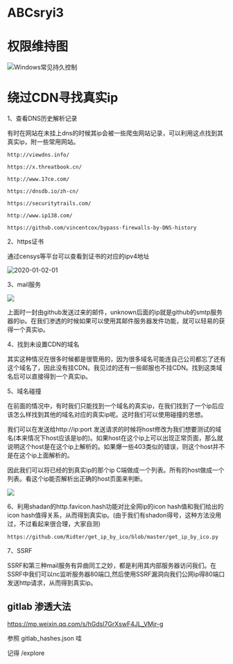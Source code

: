 # ABCsryi3
# 权限维持图
![Windows常见持久控制](https://user-images.githubusercontent.com/102514905/204304382-0a24f1fb-01cb-4814-b88e-e4546a52d780.png)

# 绕过CDN寻找真实ip

1、查看DNS历史解析记录

有时在网站在未挂上dns的时候其ip会被一些爬虫网站记录，可以利用这点找到其真实ip，附一些常用网站。

```
http://viewdns.info/

https://x.threatbook.cn/

http://www.17ce.com/

https://dnsdb.io/zh-cn/

https://securitytrails.com/

http://www.ip138.com/

https://github.com/vincentcox/bypass-firewalls-by-DNS-history
```

2、https证书

通过censys等平台可以查看到证书的对应的ipv4地址

![2020-01-02-01](https://user-images.githubusercontent.com/102514905/199037578-44c2166e-d369-40bf-97b2-9d0bf3c8029f.png)


3、mail服务

![](media/2020-01-02-02.png)

上面时一封由github发送过来的邮件，unknown后面的ip就是github的smtp服务器的ip。在我们渗透的时候如果可以使用其邮件服务器发件功能，就可以轻易的获得一个真实ip。

4、找到未设置CDN的域名

其实这种情况在很多时候都是很管用的，因为很多域名可能连自己公司都忘了还有这个域名了，因此没有挂CDN。我见过的还有一些邮服也不挂CDN。找到这类域名后可以直接得到一个真实ip。

5、域名碰撞

在前面的情况中，有时我们只能找到一个域名的真实ip，在我们找到了一个ip后应该怎么样找到其他的域名对应的真实ip呢。这时我们可以使用碰撞的思想。

我们可以在发送给http://ip:port 发送请求的时候将host修改为我们想要测试的域名(本来情况下host应该是Ip的)。如果host在这个ip上可以出现正常页面，那么就说明这个host是在这个ip上解析的。如果爆一些403类似的错误，则这个host并不是在这个ip上面解析的。

因此我们可以将已经的到真实ip的那个ip C端做成一个列表。所有的host做成一个列表。看这个ip能否解析出正确的host页面来判断。

![](media/2020-01-02-03.png)

6、利用shadan的http.favicon.hash功能对比全网ip的icon hash值和我们给出的icon hash值得关系，从而得到真实ip。(由于我们有shadon得号，这种方法没用过，不过看起来很合理，大家自测)

```
https://github.com/Ridter/get_ip_by_ico/blob/master/get_ip_by_ico.py
```

7、SSRF

SSRF和第三种mail服务有异曲同工之妙，都是利用其内部服务器访问我们。在SSRF中我们可以nc监听服务器80端口,然后使用SSRF漏洞向我们公网ip得80端口发送http请求，从而得到真实ip。

## gitlab 渗透大法
https://mp.weixin.qq.com/s/hGdsl7GrXswF4JL_VMjr-g

参照 gitlab_hashes.json 哇

记得 /explore 
